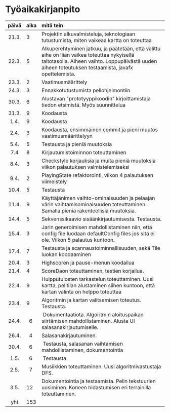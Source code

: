 # Työaikakirjanpito

| päivä | aika | mitä tein  |
| :----:|:-----| :-----|
| 21.3. |  3   | Projektin alkuvalmisteluja, teknologiaan tutustumista, miten vaikeaa kartta on toteuttaa |
| 22.3. |  5   | Alkuperehtyminen jatkuu, ja päätetään, että valittu aihe on liian vaikea toteuttaa nykyisellä taitotasolla. Aiheen vaihto. Loppupäivästä uuden aiheen toteutuksen testaamista, javafx opettelemista. |
| 23.3. |  2   | Vaatimusmäärittely |
| 24.3. |  3   | Ennakkotutustumista peliohjelmontiin |
| 30.3. |  6   | Alustavan "prototyyppikoodin" kirjoittamistaja tiedon etsimistä. Myös suunnittelua |
| 31.3. |  9   | Koodausta |
|  1.4. |  9   | Koodausta |
|  2.4. |  3   | Koodausta, ensimmäinen commit ja pieni muutos vaatimusmäärittelyyn |
|  5.4. |  5   | Testausta ja pieniä muutoksia |
|  7.4  |  8   | Kirjautumistoiminnon toteuttaminen |
|  8.4. |  3   | Checkstyle korjauksia ja muita pieniä muutoksia viikon palautuksen valmistelemiseksi |
|  9.4. |  2   | PlayingState refaktorointi, viikon 4 palautuksen viimeistely |
|  10.4.|  5   | Testausta |
|  11.4.|  9   | Käyttäjänimen vaihto-ominaisuuden ja pelaajan värin vaihtamisominaisuuden toteuttaminen. Samalla pieniä rakenteellisia muutoksia. |
|  14.4.|  5   | Sekvenssikaavio sisäänkirjautumisesta. Testausta. |
|  15.4.|  3   | Jarin generoimisen mahdollistaminen niin, että config file luodaan defaultConfig files jos sitä ei ole. Viikon 5 palautus kuntoon. |
|  17.4.|  7   | Testausta ja scannaustoiminnallisuuden, sekä Tile luokan koodaaminen |
|  20.4.|  3   | Highscoren ja pause-menun koodailua |
|  21.4.|  4   | ScoreDaon toteuttaminen, testien korjailua. |
|  22.4.|  9   | Huipputulosten tarkastelun toteuttaminen. Uusi kartta, pelitilan alustaminen siihen kuntoon, että kartan valinta on helppo toteuttaa |
|  23.4.|  9   | Algoritmin ja kartan valitsemisen toteutus. Testausta. |
|  24.4.|  6   | Dokumentaatiota. Algoritmin aloituspaikan siirtämisen mahdollistaminen. Alusta UI salasanakirjautumiselle. |
|  26.4.|  4   | Salasanakirjautuminen. |
|  30.4.|  6   | Testausta, salasanan vaihtamisen mahdollistaminen, dokumentointia |
|  1.5. |  6   | Testausta |
|  2.5. |  7   | Musiikkien toteuttaminen. Uusi algoritmivastustaja DFS. |
|  3.5. |  12  | Dokumentointia ja testaamista. Pelin tekstuurien uusiminen. Koneen hidastumisen eri terrainilla toteuttaminen. |
| yht   |  153 |  | 
